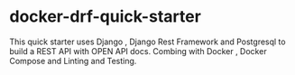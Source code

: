 # docker-drf-quick-starter
This quick starter uses Django , Django Rest Framework and  Postgresql to build a REST API with OPEN API docs. Combing with Docker , Docker Compose  and Linting  and Testing.
